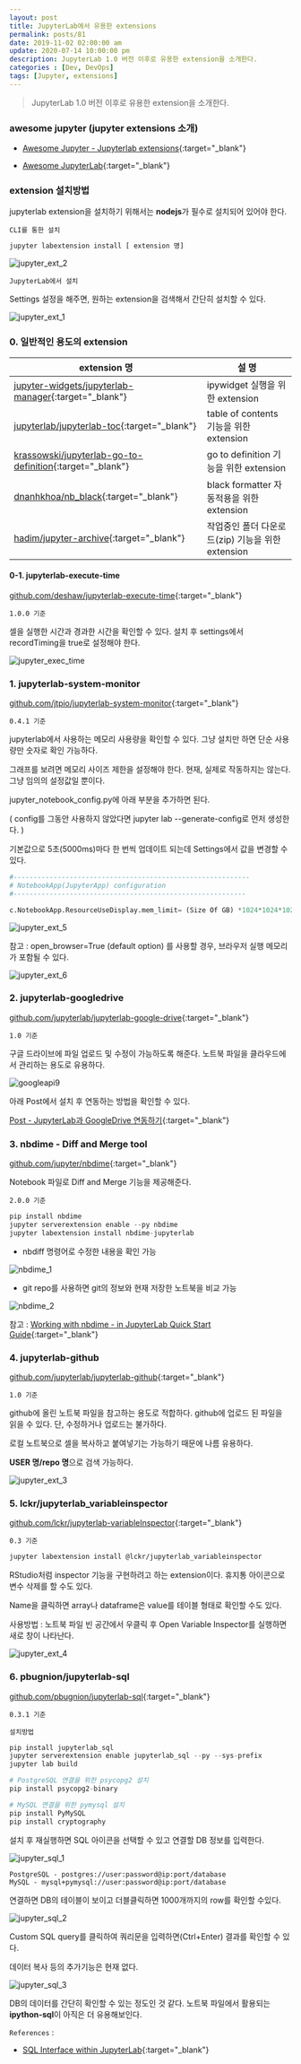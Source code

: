```yaml
---
layout: post
title: JupyterLab에서 유용한 extensions
permalink: posts/81
date: 2019-11-02 02:00:00 am
update: 2020-07-14 10:00:00 pm
description: JupyterLab 1.0 버전 이후로 유용한 extension을 소개한다.
categories : [Dev, DevOps]
tags: [Jupyter, extensions]
---
```


> JupyterLab 1.0 버전 이후로 유용한 extension을 소개한다.

### awesome jupyter (jupyter extensions 소개)

- [Awesome Jupyter - Jupyterlab extensions](https://github.com/markusschanta/awesome-jupyter#jupyterlab-extensions){:target="_blank"}

- [Awesome JupyterLab](https://github.com/mauhai/awesome-jupyterlab){:target="_blank"}

### extension 설치방법

jupyterlab extension을 설치하기 위해서는 **nodejs**가 필수로 설치되어 있어야 한다.

`CLI를 통한 설치`

```bash
jupyter labextension install [ extension 명]
```

![jupyter_ext_2]({{site.baseurl}}/assets/img/devops/jupyter_ext_2.png)

`JupyterLab에서 설치`

Settings 설정을 해주면, 원하는 extension을 검색해서 간단히 설치할 수 있다.

![jupyter_ext_1]({{site.baseurl}}/assets/img/devops/jupyter_ext_1.png)

### 0. 일반적인 용도의 extension

| extension 명 |          설     명         |
|--------------|----------------------------|
| [jupyter-widgets/jupyterlab-manager](https://github.com/jupyter-widgets/ipywidgets/tree/master/packages/jupyterlab-manager){:target="_blank"} | ipywidget 실행을 위한 extension |
| [jupyterlab/jupyterlab-toc](https://github.com/jupyterlab/jupyterlab-toc){:target="_blank"} | table of contents 기능을 위한 extension|
| [krassowski/jupyterlab-go-to-definition](https://github.com/krassowski/jupyterlab-go-to-definition){:target="_blank"} | go to definition 기능을 위한 extension |
|[dnanhkhoa/nb_black](https://github.com/dnanhkhoa/nb_black){:target="_blank"}| black formatter 자동적용을 위한 extension|
|[hadim/jupyter-archive](https://github.com/hadim/jupyter-archive){:target="_blank"}| 작업중인 폴더 다운로드(zip) 기능을 위한 extension|



#### 0-1. jupyterlab-execute-time

[github.com/deshaw/jupyterlab-execute-time](https://github.com/deshaw/jupyterlab-execute-time){:target="_blank"}

    1.0.0 기준

셀을 실행한 시간과 경과한 시간을 확인할 수 있다. 설치 후 settings에서 recordTiming을 true로 설정해야 한다.

![jupyter_exec_time]({{site.baseurl}}/assets/img/devops/jupyter_exec_time.png)

### 1. jupyterlab-system-monitor

[github.com/jtpio/jupyterlab-system-monitor](https://github.com/jtpio/jupyterlab-system-monitor){:target="_blank"}

    0.4.1 기준

jupyterlab에서 사용하는 메모리 사용량을 확인할 수 있다. 그냥 설치만 하면 단순 사용량만 숫자로 확인 가능하다.

그래프를 보려면 메모리 사이즈 제한을 설정해야 한다. 현재, 실제로 작동하지는 않는다. 그냥 임의의 설정값일 뿐이다.

jupyter_notebook_config.py에 아래 부분을 추가하면 된다.

( config를 그동안 사용하지 않았다면 jupyter lab --generate-config로 먼저 생성한다. )

기본값으로 5초(5000ms)마다 한 번씩 업데이트 되는데 Settings에서 값을 변경할 수 있다.

``` python
#-----------------------------------------------------------
# NotebookApp(JupyterApp) configuration
#----------------------------------------------------------

c.NotebookApp.ResourceUseDisplay.mem_limit= (Size Of GB) *1024*1024*1024
```

![jupyter_ext_5]({{site.baseurl}}/assets/img/devops/jupyter_ext_5.png)

참고 : open_browser=True (default option) 를 사용할 경우, 브라우저 실행 메모리가 포함될 수 있다.

![jupyter_ext_6]({{site.baseurl}}/assets/img/devops/jupyter_ext_6.png)

### 2. jupyterlab-googledrive

[github.com/jupyterlab/jupyterlab-google-drive](https://github.com/jupyterlab/jupyterlab-google-drive){:target="_blank"}

    1.0 기준

구글 드라이브에 파일 업로드 및 수정이 가능하도록 해준다. 노트북 파일을 클라우드에서 관리하는 용도로 유용하다.

![googleapi9]({{site.baseurl}}/assets/img/python/googleapi9.jpg)

아래 Post에서 설치 후 연동하는 방법을 확인할 수 있다.

[Post - JupyterLab과 GoogleDrive 연동하기]({{site.baseurl}}/posts/38){:target="_blank"}

### 3. nbdime - Diff and Merge tool

[github.com/jupyter/nbdime](https://github.com/jupyter/nbdime){:target="_blank"}

Notebook 파일로 Diff and Merge 기능을 제공해준다.

    2.0.0 기준

``` python
pip install nbdime
jupyter serverextension enable --py nbdime
jupyter labextension install nbdime-jupyterlab
```

- nbdiff 명령어로 수정한 내용을 확인 가능

![nbdime_1]({{site.baseurl}}/assets/img/devops/jupyter_nbdime_1.png)

- git repo를 사용하면 git의 정보와 현재 저장한 노트북을 비교 가능

![nbdime_2]({{site.baseurl}}/assets/img/devops/jupyter_nbdime_2.png)



참고 : [Working with nbdime - in JupyterLab Quick Start Guide](https://books.google.co.kr/books?id=1HvGDwAAQBAJ&pg=PA135&lpg=PA135&dq=nbdime+jupyterlab&source=bl&ots=yGS4qGQ2-g&sig=ACfU3U2d0uztH_KtnIi6PNnfsJTAm5pfFw&hl=ko&sa=X&ved=2ahUKEwii3Yzg0L3qAhXhIqYKHQnbAKIQ6AEwBnoECAoQAQ#v=onepage&q=nbdime%20jupyterlab&f=false){:target="_blank"}

### 4. jupyterlab-github

[github.com/jupyterlab/jupyterlab-github](https://github.com/jupyterlab/jupyterlab-github){:target="_blank"}

    1.0 기준

github에 올린 노트북 파일을 참고하는 용도로 적합하다. github에 업로드 된 파일을 읽을 수 있다. 단, 수정하거나 업로드는 불가하다.

로컬 노트북으로 셀을 복사하고 붙여넣기는 가능하기 때문에 나름 유용하다.

**USER 명/repo 명**으로 검색 가능하다.

![jupyter_ext_3]({{site.baseurl}}/assets/img/devops/jupyter_ext_3.png)

### 5. lckr/jupyterlab_variableinspector

[github.com/lckr/jupyterlab-variableInspector](https://github.com/lckr/jupyterlab-variableInspector){:target="_blank"}

    0.3 기준

```bash
jupyter labextension install @lckr/jupyterlab_variableinspector
```

RStudio처럼 inspector 기능을 구현하려고 하는 extension이다. 휴지통 아이콘으로 변수 삭제를 할 수도 있다.

Name을 클릭하면 array나 dataframe은 value를 테이블 형태로 확인할 수도 있다.

사용방법 : 노트북 파일 빈 공간에서 우클릭 후 Open Variable Inspector를 실행하면 새로 창이 나타난다.

![jupyter_ext_4]({{site.baseurl}}/assets/img/devops/jupyter_ext_4.png)

### 6. pbugnion/jupyterlab-sql

[github.com/pbugnion/jupyterlab-sql](https://github.com/pbugnion/jupyterlab-sql){:target="_blank"}

    0.3.1 기준

    설치방법

``` python
pip install jupyterlab_sql
jupyter serverextension enable jupyterlab_sql --py --sys-prefix
jupyter lab build

# PostgreSQL 연결을 위한 psycopg2 설치
pip install psycopg2-binary

# MySQL 연결을 위한 pymysql 설치
pip install PyMySQL
pip install cryptography
```

설치 후 재실행하면 SQL 아이콘을 선택할 수 있고 연결할 DB 정보를 입력한다.

![jupyter_sql_1]({{site.baseurl}}/assets/img/devops/jupyter_sql_1.png)

``` text
PostgreSQL - postgres://user:password@ip:port/database
MySQL - mysql+pymysql://user:password@ip:port/database
```

연결하면 DB의 테이블이 보이고 더블클릭하면 1000개까지의 row를 확인할 수있다.

![jupyter_sql_2]({{site.baseurl}}/assets/img/devops/jupyter_sql_2.png)

Custom SQL query를 클릭하여 쿼리문을 입력하면(Ctrl+Enter) 결과를 확인할 수 있다.

데이터 복사 등의 추가기능은 현재 없다. 

![jupyter_sql_3]({{site.baseurl}}/assets/img/devops/jupyter_sql_3.png)

DB의 데이터를 간단히 확인할 수 있는 정도인 것 같다. 노트북 파일에서 활용되는 **ipython-sql**이 아직은 더 유용해보인다.


`References` : 

* [SQL Interface within JupyterLab](https://www.datacamp.com/community/tutorials/sql-interface-within-jupyterlab){:target="_blank"}